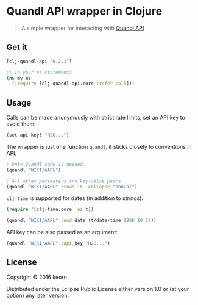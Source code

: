 Quandl API wrapper in Clojure 
===================================

> A simple wrapper for interacting with [Quandl API](https://www.quandl.com/docs/api)

## Get it
```clojure
[clj-quandl-api "0.2.1"]

;; In your ns statement:
(ns my.ns
  (:require [clj-quandl-api.core :refer :all]))
```

## Usage

Calls can be made anonymously with strict rate limits,
set an API key to avoid them:
```clojure
(set-api-key! "H2O...")
```

The wrapper is just one function `quandl`, it sticks closely to conventions in API.
```clojure
; Only Quandl code is needed.
(quandl "WIKI/AAPL")

; All other parameters are key-value pairs.
(quandl "WIKI/AAPL" :rows 10 :collapse "annual")
```

`clj-time` is supported for dates (in addition to strings).
```clojure
(require '[clj-time.core :as t])

(quandl "WIKI/AAPL" :end_date (t/date-time 1986 10 14))
```

API key can be also passed as an argument:
```clojure
(quandl "WIKI/AAPL" :api_key "H2O...")
```

## License

Copyright © 2016 keorn

Distributed under the Eclipse Public License either version 1.0 or (at
your option) any later version.
